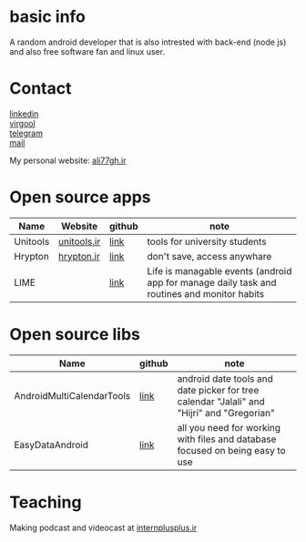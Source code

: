 # basic info

A random android developer that is also intrested with back-end (node js) <br>
and also free software fan and linux user.


# Contact
[linkedin](https://www.linkedin.com/in/ali-ghahremani-19812016b/) <br>
[virgool](https://virgool.io/@ali77gh)<br>
[telegram](https://t.me/ali77gha)<br>
[mail](mailto:alighahremani1377@gmail.com)<br>

My personal website: [ali77gh.ir](https://ali77gh.ir)


# Open source apps

| Name     | Website                             | github         | note |
| -------- | ----------------------------------- | -------------  | ---- |
| Unitools | [unitools.ir](https://unitools.ir/) | [link](https://github.com/unitools-apps/UniTools-android)      | tools for university students |
| Hrypton  | [hrypton.ir](https://hrypton.ir/)   | [link](https://github.com/ali77gh/Hrypton-droid)      | don't save, access anywhare |
| LIME     |                                     | [link](https://github.com/ali77gh/LIME)    | Life is managable events (android app for manage daily task and routines and monitor habits|


# Open source libs
| Name                      | github         | note |
| ------------------------- | -------------  | ---- |
| AndroidMultiCalendarTools | [link](https://github.com/hooshkar/AndroidMultiCalendarTools)      | android date tools and date picker for tree calendar "Jalali" and "Hijri" and "Gregorian"  |
| EasyDataAndroid           | [link](https://github.com/ali77gh/EasyDataAndroid)      | all you need for working with files and database focused on being easy to use  |


# Teaching 
Making podcast and videocast at [internplusplus.ir](https://internplusplus.ir)
